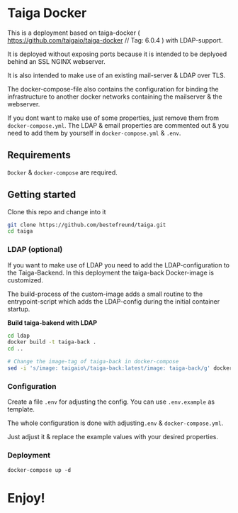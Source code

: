 # Taiga Docker

This is a deployment based on taiga-docker ( https://github.com/taigaio/taiga-docker // Tag: 6.0.4 ) with LDAP-support.

It is deployed without exposing ports because it is intended to be deplyoed behind an SSL NGINX webserver.

It is also intended to make use of an existing mail-server & LDAP over TLS.

The docker-compose-file also contains the configuration for binding the infrastructure to another docker networks containing the mailserver & the webserver.

If you dont want to make use of some properties, just remove them from `docker-compose.yml`.
The LDAP & email properties are commented out & you need to add them by yourself in `docker-compose.yml` & `.env`.

## Requirements
`Docker` & `docker-compose` are required.

## Getting started

Clone this repo and change into it
```sh
git clone https://github.com/bestefreund/taiga.git
cd taiga
```

### LDAP (optional)

If you want to make use of LDAP you need to add the LDAP-configuration to the Taiga-Backend.
In this deployment the taiga-back Docker-image is customized.

The build-process of the custom-image adds a small routine to the entrypoint-script which adds the LDAP-config during the initial container startup.

**Build taiga-bakend with LDAP**

```sh
cd ldap
docker build -t taiga-back .
cd ..

# Change the image-tag of taiga-back in docker-compose
sed -i 's/image: taigaio\/taiga-back:latest/image: taiga-back/g' docker-compose.yml
```

### Configuration

Create a file `.env` for adjusting the config. You can use `.env.example` as template.

The whole configuration is done with adjusting`.env` & `docker-compose.yml`.

Just adjust it & replace the example values with your desired properties.

### Deployment
```
docker-compose up -d
```

# Enjoy!
